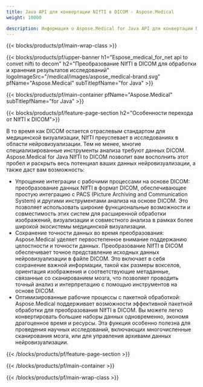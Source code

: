 ```yaml
---
title: Java API для конвертации NIfTI в DICOM - Aspose.Medical
weight: 10000

description: Информация о Aspose.Medical for Java API для конвертации NIfTI в DICOM
---
```


{{< blocks/products/pf/main-wrap-class >}}

{{< blocks/products/pf/upper-banner h1="Espose_medical_for_net api to convet nifti to decom" h2="Преобразование NIfTI в DICOM для обработки и хранения результатов исследований" logoImageSrc="/medical/images/aspose_medical-brand.svg" pfName="Aspose.Medical" subTitlepfName="for Java" >}}

{{< blocks/products/pf/main-container pfName="Aspose.Medical" subTitlepfName="for Java" >}}

{{< blocks/products/pf/feature-page-section h2="Особенности перехода от NIfTI к DICOM">}}

<p>В то время как DICOM остается отраслевым стандартом для медицинской визуализации, NIfTI преуспевает в исследованиях в области нейровизуализации. Тем не менее, многие специализированные инструменты анализа требуют данных DICOM. Aspose.Medical for Java NIfTI to DICOM позволит вам восполнить этот пробел и раскрыть весь потенциал ваших данных нейровизуализации, а также даст вам возможность:</p>

<ul>
<li>Упрощение интеграции с рабочими процессами на основе DICOM: преобразование данных NIfTI в формат DICOM, обеспечивающее простую интеграцию с PACS (Picture Archiving and Communication System) и другими инструментами анализа на основе DICOM. Это позволяет использовать широкие функциональные возможности и совместимость этих систем для расширенной обработки изображений, визуализации и совместного анализа в рамках более широкой экосистемы медицинской визуализации.</li>
<li>Сохранение точности данных во время преобразования: Aspose.Medical уделяет первостепенное внимание поддержанию целостности и точности данных. Преобразование NIfTI в DICOM обеспечивает точное представление исходных данных нейровизуализации в файле DICOM. Это включает в себя сохранение важной информации, такой как размеры вокселов, ориентация изображения и соответствующие метаданные, связанные со сканированием мозга, что позволяет проводить точный анализ и интерпретацию с помощью инструментов на основе DICOM.</li>
<li>Оптимизированные рабочие процессы с пакетной обработкой: Aspose.Medical поддерживает возможности эффективной пакетной обработки для преобразования NIfTI в DICOM. Вы можете легко конвертировать большие наборы данных одновременно, экономя драгоценное время и ресурсы. Эта функция особенно полезна для проведения научных исследований, включающих многочисленные сканирования мозга, или для управления архивами данных нейровизуализации.</li>
</ul>

{{< /blocks/products/pf/feature-page-section >}}

{{< /blocks/products/pf/main-container >}}

{{< /blocks/products/pf/main-wrap-class >}}